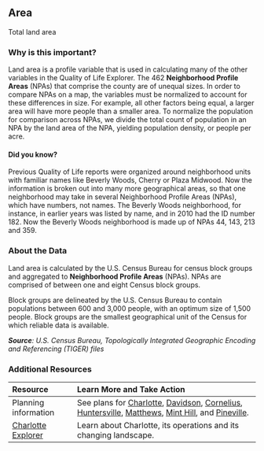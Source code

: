 ## Area

Total land area

### Why is this important?

Land area is a profile variable that is used in calculating many of the other variables in the Quality of Life Explorer. The 462 **Neighborhood Profile Areas** (NPAs) that comprise the county are of unequal sizes. In order to compare NPAs on a map, the variables must be normalized to account for these differences in size. For example, all other factors being equal, a larger area will have more people than a smaller area. To normalize the population for comparison across NPAs, we divide the total count of population in an NPA by the land area of the NPA, yielding population density, or people per acre.

#### Did you know?

Previous Quality of Life reports were organized around neighborhood units with familiar names like Beverly Woods, Cherry or Plaza Midwood. Now the information is broken out into many more geographical areas, so that one neighborhood may take in several Neighborhood Profile Areas (NPAs), which have numbers, not names. The Beverly Woods neighborhood, for instance, in earlier years was listed by name, and in 2010 had the ID number 182. Now the Beverly Woods neighborhood is made up of NPAs 44, 143, 213 and 359.

### About the Data

Land area is calculated by the U.S. Census Bureau for census block groups and aggregated to **Neighborhood Profile Areas** (NPAs). NPAs are comprised of between one and eight Census block groups.

Block groups are delineated by the U.S. Census Bureau to contain populations between 600 and 3,000 people, with an optimum size of 1,500 people. Block groups are the smallest geographical unit of the Census for which reliable data is available.

_**Source**: U.S. Census Bureau, Topologically Integrated Geographic Encoding and Referencing (TIGER) files_

### Additional Resources

| Resource                                               | Learn More and Take Action                                                                                                                                                                                                                                                                                                                                                                                                                                                                        |
| :----------------------------------------------------- | :------------------------------------------------------------------------------------------------------------------------------------------------------------------------------------------------------------------------------------------------------------------------------------------------------------------------------------------------------------------------------------------------------------------------------------------------------------------------------------------------ |
| Planning information                                   | See plans for [Charlotte](http://www.charlotteplanning.org), [Davidson](http://www.ci.davidson.nc.us/index.aspx?nid=68), [Cornelius](http://www.cornelius.org/index.aspx?nid=175), [Huntersville](https://www.huntersville.org/2601/Planning-Department), [Matthews](http://www.matthewsnc.gov/pview.aspx?id=20753&catid=567), [Mint Hill](https://www.minthill.com/departments/planning_zoning/index.php), and [Pineville](https://www.pinevillenc.gov/government/departments/planning-zoning/). |
| [Charlotte Explorer](https://explore.charlottenc.gov/) | Learn about Charlotte, its operations and its changing landscape.                                                                                                                                                                                                                                                                                                                                                                                                                                 |
